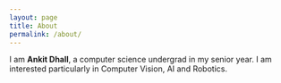 ```yaml
---
layout: page
title: About
permalink: /about/
---
```


I am **Ankit Dhall**, a computer science undergrad in my senior year. I am interested particularly in Computer Vision, AI and Robotics.
